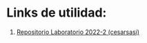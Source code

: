 # Links de utilidad:
1. [Repositorio Laboratorio 2022-2 (cesarsasi)](https://github.com/cesarsasi/simulacion_coloresmetro)